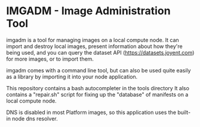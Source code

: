 # IMGADM - Image Administration Tool

imgadm is a tool for managing images on a local compute node. It can import 
and destroy local images, present information about how they're being used, 
and you can query the dataset API (https://datasets.joyent.com) for more 
images, or to import them.

imgadm comes with a command line tool, but can also be used quite easily as a 
library by importing it into your node application.

This repository contains a bash autocompleter in the tools directory It also 
contains a "repair.sh" script for fixing up the "database" of manifests on a 
local compute node.

DNS is disabled in most Platform images, so this application uses the built-in
node dns resolver.
